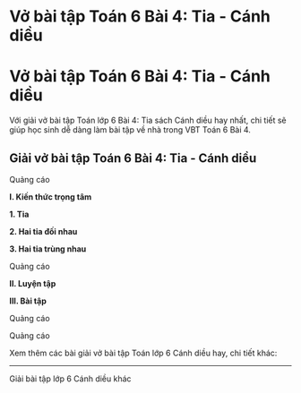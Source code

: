 # Vở bài tập Toán 6 Bài 4: Tia - Cánh diều

# Vở bài tập Toán 6 Bài 4: Tia - Cánh diều

Với giải vở bài tập Toán lớp 6 Bài 4: Tia sách Cánh diều hay nhất, chi tiết sẽ giúp học sinh dễ dàng làm bài tập về nhà trong VBT Toán 6 Bài 4.

## Giải vở bài tập Toán 6 Bài 4: Tia - Cánh diều

Quảng cáo

**I. Kiến thức trọng tâm**

**1\. Tia**

**2\. Hai tia đối nhau**

**3\. Hai tia trùng nhau**

Quảng cáo

**II. Luyện tập**

**III. Bài tập**

Quảng cáo

Quảng cáo

Xem thêm các bài giải vở bài tập Toán lớp 6 Cánh diều hay, chi tiết khác:

* * *

Giải bài tập lớp 6 Cánh diều khác
